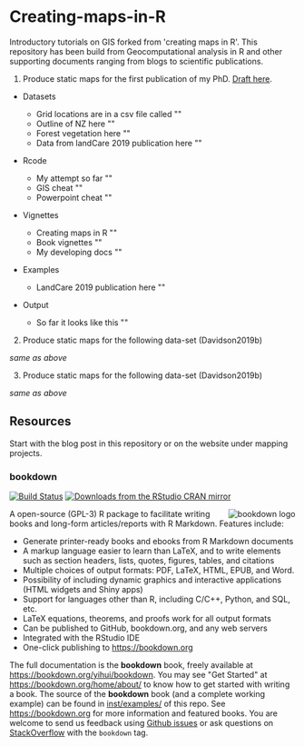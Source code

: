 # Creating-maps-in-R

Introductory tutorials on GIS forked from 'creating maps in R'. This repository has been build from Geocomputational analysis in R and other supporting documents ranging from blogs to scientific publications.

1. Produce static maps for the first publication of my PhD. [Draft here](https://www.ssnhub.com/2019-05-03-beech-forest-objectives).

- Datasets
  - Grid locations are in a csv file called ""
  - Outline of NZ here ""
  - Forest vegetation here ""
  - Data from landCare 2019 publication here ""

- Rcode
  - My attempt so far ""
  - GIS cheat ""
  - Powerpoint cheat ""

- Vignettes
  - Creating maps in R ""
  - Book vignettes ""
  - My developing docs ""

- Examples
  - LandCare 2019 publication here ""

- Output
  - So far it looks like this ""

2. Produce static maps for the following data-set (Davidson2019b)

*same as above*

3. Produce static maps for the following data-set (Davidson2019b)

*same as above*

## Resources

Start with the blog post in this repository or on the website under mapping projects.

### bookdown

[![Build Status](https://travis-ci.org/rstudio/bookdown.svg)](https://travis-ci.org/rstudio/bookdown)
[![Downloads from the RStudio CRAN mirror](https://cranlogs.r-pkg.org/badges/bookdown)](https://cran.r-project.org/package=bookdown)

<a href="https://bookdown.org/yihui/bookdown"><img src="https://bookdown.org/yihui/bookdown/images/logo.png" alt="bookdown logo" align="right" /></a>

A open-source (GPL-3) R package to facilitate writing books and long-form articles/reports with R Markdown. Features include:

- Generate printer-ready books and ebooks from R Markdown documents
- A markup language easier to learn than LaTeX, and to write elements such as section headers, lists, quotes, figures, tables, and citations
- Multiple choices of output formats: PDF, LaTeX, HTML, EPUB, and Word.
- Possibility of including dynamic graphics and interactive applications (HTML widgets and Shiny apps)
- Support for languages other than R, including C/C++, Python, and SQL, etc.
- LaTeX equations, theorems, and proofs work for all output formats
- Can be published to GitHub, bookdown.org, and any web servers
- Integrated with the RStudio IDE
- One-click publishing to <https://bookdown.org>

The full documentation is the **bookdown** book, freely available at <https://bookdown.org/yihui/bookdown>. You may see "Get Started" at <https://bookdown.org/home/about/> to know how to get started with writing a book. The source of the **bookdown** book (and a complete working example) can be found in [inst/examples/](https://github.com/rstudio/bookdown/tree/master/inst/examples) of this repo. See <https://bookdown.org> for more information and featured books. You are welcome to send us feedback using [Github issues](https://github.com/rstudio/bookdown/issues) or ask questions on [StackOverflow](http://stackoverflow.com/questions/tagged/bookdown) with the `bookdown` tag.